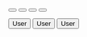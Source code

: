 <p>
    <button type="button" class="btn btn-default">
        <span class="glyphicon glyphicon-sort-by-attributes"></span>
    </button>
    <button type="button" class="btn btn-default">
        <span class="glyphicon glyphicon-sort-by-attributes-alt"></span>
    </button>
    <button type="button" class="btn btn-default">
        <span class="glyphicon glyphicon-sort-by-order"></span>
    </button>
    <button type="button" class="btn btn-default">
        <span class="glyphicon glyphicon-sort-by-order-alt"></span>
    </button>
</p>
<button type="button" class="btn btn-default btn-lg">
    <span class="glyphicon glyphicon-user"></span> User
</button>
<button type="button" class="btn btn-default btn-sm">
    <span class="glyphicon glyphicon-user"></span> User
</button>
<button type="button" class="btn btn-default btn-xs">
    <span class="glyphicon glyphicon-user"></span> User
</button>